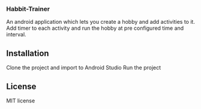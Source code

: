 ### Habbit-Trainer 

An android application which lets you create a hobby and add activities to it.
Add timer to each activity and run the hobby at pre configured time and interval.

## Installation

Clone the project and import to Android Studio
Run the project

## License ##

MIT license
